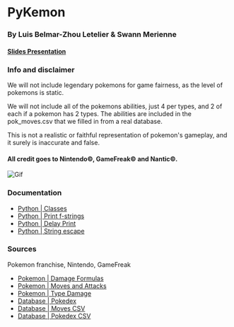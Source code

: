 # PyKemon
### By Luis Belmar-Zhou Letelier & Swann Merienne

#### [Slides Presentation](https://docs.google.com/presentation/d/1hQ5DlycY5bFGpgVu1Lv4fXZIdnBS4oq_IM4vWsPMErg/edit?usp=sharing)

### Info and disclaimer
We will not include legendary pokemons for game fairness, as the level of pokemons is static.

We will not include all of the pokemons abilities, just 4 per types, and 2 of each if a pokemon has 2 types.
The abilities are included in the pok_moves.csv that we filled in from a real database.

This is not a realistic or faithful representation of pokemon's gameplay, and it surely is inaccurate and false.

#### All credit goes to Nintendo©, GameFreak© and Nantic©.

![Gif](https://media.giphy.com/media/hHuKzq6TYL6m7ew2t7/giphy.gif)

### Documentation
- [Python | Classes](https://www.w3schools.com/python/python_classes.asp)
- [Python | Print f-strings](https://www.geeksforgeeks.org/formatted-string-literals-f-strings-python/)
- [Python | Delay Print](https://stackoverflow.com/questions/63667312/printing-in-the-different-line-in-python)
- [Python | String escape](https://www.w3schools.com/python/gloss_python_escape_characters.asp)

### Sources
Pokemon franchise, Nintendo, GameFreak

- [Pokemon | Damage Formulas](https://bulbapedia.bulbagarden.net/wiki/Damage)
- [Pokemon | Moves and Attacks](https://pokemondb.net/move/all)
- [Pokemon | Type Damage](https://pokemondb.net/type)
- [Database | Pokedex](https://pokemondb.net/pokedex/national)
- [Database | Moves CSV](https://docs.google.com/spreadsheets/d/1U4qhumcTnkObicnnsfjgXcnLyhv6J407dGyIERttbDE/edit?usp=sharing)
- [Database | Pokedex CSV](https://docs.google.com/spreadsheets/d/1W5bng0oFd-V-_rFJJCsP7PYxIY6peKWOS2BHKs6fCDo/edit?usp=sharing)
